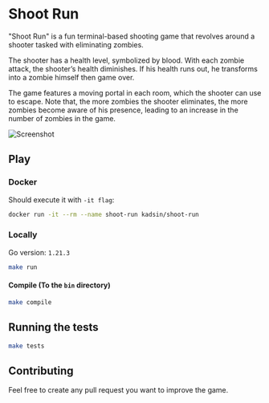 # Shoot Run

"Shoot Run" is a fun terminal-based shooting game that revolves around a shooter tasked with eliminating zombies.

The shooter has a health level, symbolized by blood. With each zombie attack, the shooter’s health diminishes. If his health runs out, he transforms into a zombie himself then game over.

The game features a moving portal in each room, which the shooter can use to escape. Note that, the more zombies the shooter eliminates, the more zombies become aware of his presence, leading to an increase in the number of zombies in the game.

![Screenshot](https://i.imgur.com/dHRmrh1.gif)

## Play

### Docker

Should execute it with `-it flag`:

```bash
docker run -it --rm --name shoot-run kadsin/shoot-run
```

### Locally

Go version: `1.21.3`

```bash
make run
```

#### Compile (To the `bin` directory)

```bash
make compile
```

## Running the tests

```bash
make tests
```

## Contributing

Feel free to create any pull request you want to improve the game.
